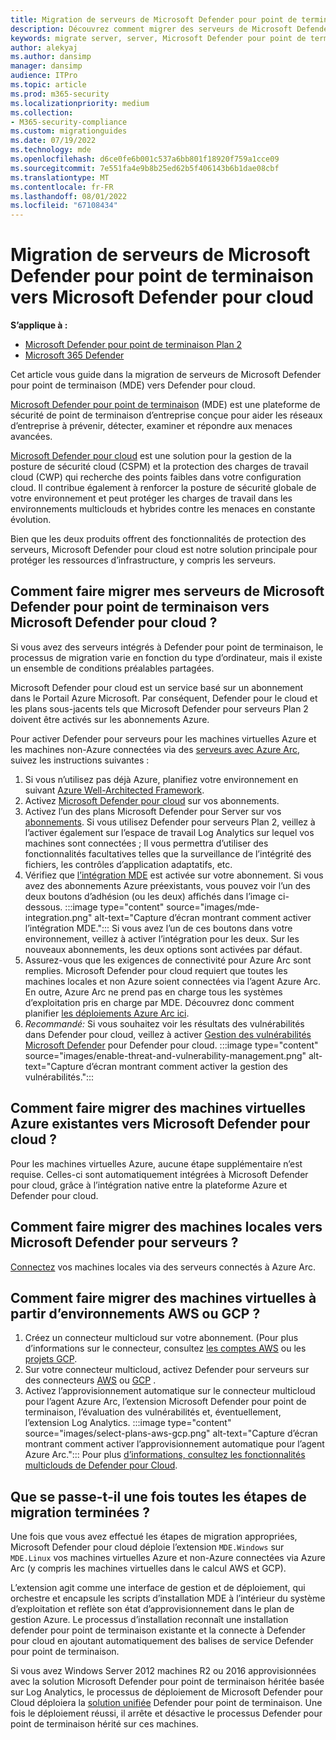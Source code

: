 ```yaml
---
title: Migration de serveurs de Microsoft Defender pour point de terminaison vers Microsoft Defender pour cloud
description: Découvrez comment migrer des serveurs de Microsoft Defender pour point de terminaison vers Microsoft Defender pour cloud.
keywords: migrate server, server, Microsoft Defender pour point de terminaison server, Microsoft Defender for Cloud, MDE, azure, azure cloud, CSPM, CWP, protection contre la charge de travail cloud, protection contre les menaces, protection avancée contre les menaces, Microsoft Azure, connecteur multicloud
author: alekyaj
ms.author: dansimp
manager: dansimp
audience: ITPro
ms.topic: article
ms.prod: m365-security
ms.localizationpriority: medium
ms.collection:
- M365-security-compliance
ms.custom: migrationguides
ms.date: 07/19/2022
ms.technology: mde
ms.openlocfilehash: d6ce0fe6b001c537a6bb801f18920f759a1cce09
ms.sourcegitcommit: 7e551fa4e9b8b25ed62b5f406143b6b1dae08cbf
ms.translationtype: MT
ms.contentlocale: fr-FR
ms.lasthandoff: 08/01/2022
ms.locfileid: "67108434"
---
```

# <a name="migrating-servers-from-microsoft-defender-for-endpoint-to-microsoft-defender-for-cloud"></a>Migration de serveurs de Microsoft Defender pour point de terminaison vers Microsoft Defender pour cloud

**S’applique à :**

- [Microsoft Defender pour point de terminaison Plan 2](https://go.microsoft.com/fwlink/p/?linkid=2154037)
- [Microsoft 365 Defender](https://go.microsoft.com/fwlink/?linkid=2118804)

Cet article vous guide dans la migration de serveurs de Microsoft Defender pour point de terminaison (MDE) vers Defender pour cloud.

[Microsoft Defender pour point de terminaison](https://www.microsoft.com/security/business/endpoint-security/microsoft-defender-endpoint) (MDE) est une plateforme de sécurité de point de terminaison d’entreprise conçue pour aider les réseaux d’entreprise à prévenir, détecter, examiner et répondre aux menaces avancées.

[Microsoft Defender pour cloud](https://azure.microsoft.com/services/defender-for-cloud/) est une solution pour la gestion de la posture de sécurité cloud (CSPM) et la protection des charges de travail cloud (CWP) qui recherche des points faibles dans votre configuration cloud. Il contribue également à renforcer la posture de sécurité globale de votre environnement et peut protéger les charges de travail dans les environnements multiclouds et hybrides contre les menaces en constante évolution.

Bien que les deux produits offrent des fonctionnalités de protection des serveurs, Microsoft Defender pour cloud est notre solution principale pour protéger les ressources d’infrastructure, y compris les serveurs. 

## <a name="how-do-i-migrate-my-servers-from-microsoft-defender-for-endpoint-to-microsoft-defender-for-cloud"></a>Comment faire migrer mes serveurs de Microsoft Defender pour point de terminaison vers Microsoft Defender pour cloud ?

Si vous avez des serveurs intégrés à Defender pour point de terminaison, le processus de migration varie en fonction du type d’ordinateur, mais il existe un ensemble de conditions préalables partagées. 

Microsoft Defender pour cloud est un service basé sur un abonnement dans le Portail Azure Microsoft. Par conséquent, Defender pour le cloud et les plans sous-jacents tels que Microsoft Defender pour serveurs Plan 2 doivent être activés sur les abonnements Azure.

Pour activer Defender pour serveurs pour les machines virtuelles Azure et les machines non-Azure connectées via des [serveurs avec Azure Arc](/azure/azure-arc/servers/overview), suivez les instructions suivantes :

1. Si vous n’utilisez pas déjà Azure, planifiez votre environnement en suivant [Azure Well-Architected Framework](/azure/architecture/framework/).
2. Activez [Microsoft Defender pour cloud](/azure/defender-for-cloud/get-started) sur vos abonnements.
3. Activez l’un des plans Microsoft Defender pour Server sur vos [abonnements](/azure/defender-for-cloud/enable-enhanced-security). Si vous utilisez Defender pour serveurs Plan 2, veillez à l’activer également sur l’espace de travail Log Analytics sur lequel vos machines sont connectées ; Il vous permettra d’utiliser des fonctionnalités facultatives telles que la surveillance de l’intégrité des fichiers, les contrôles d’application adaptatifs, etc.
4. Vérifiez que [l’intégration MDE](/azure/defender-for-cloud/integration-defender-for-endpoint?tabs=windows) est activée sur votre abonnement. Si vous avez des abonnements Azure préexistants, vous pouvez voir l’un des deux boutons d’adhésion (ou les deux) affichés dans l’image ci-dessous.
     :::image type="content" source="images/mde-integration.png" alt-text="Capture d’écran montrant comment activer l’intégration MDE.":::
Si vous avez l’un de ces boutons dans votre environnement, veillez à activer l’intégration pour les deux. Sur les nouveaux abonnements, les deux options sont activées par défaut.
5. Assurez-vous que les exigences de connectivité pour Azure Arc sont remplies. Microsoft Defender pour cloud requiert que toutes les machines locales et non Azure soient connectées via l’agent Azure Arc. En outre, Azure Arc ne prend pas en charge tous les systèmes d’exploitation pris en charge par MDE. Découvrez donc comment planifier [les déploiements Azure Arc ici](/azure/azure-arc/servers/plan-at-scale-deployment).
6. *Recommandé:* Si vous souhaitez voir les résultats des vulnérabilités dans Defender pour cloud, veillez à activer [Gestion des vulnérabilités Microsoft Defender](/azure/defender-for-cloud/enable-data-collection?tabs=autoprovision-va) pour Defender pour cloud.
   :::image type="content" source="images/enable-threat-and-vulnerability-management.png" alt-text="Capture d’écran montrant comment activer la gestion des vulnérabilités."::: 

## <a name="how-do-i-migrate-existing-azure-vms-to-microsoft-defender-for-cloud"></a>Comment faire migrer des machines virtuelles Azure existantes vers Microsoft Defender pour cloud ?

Pour les machines virtuelles Azure, aucune étape supplémentaire n’est requise. Celles-ci sont automatiquement intégrées à Microsoft Defender pour cloud, grâce à l’intégration native entre la plateforme Azure et Defender pour cloud.

## <a name="how-do-i-migrate-on-premises-machines-to-microsoft-defender-for-servers"></a>Comment faire migrer des machines locales vers Microsoft Defender pour serveurs ?

[Connectez](/azure/defender-for-cloud/quickstart-onboard-machines?pivots=azure-arc) vos machines locales via des serveurs connectés à Azure Arc.

## <a name="how-do-i-migrate-vms-from-aws-or-gcp-environments"></a>Comment faire migrer des machines virtuelles à partir d’environnements AWS ou GCP ?

1. Créez un connecteur multicloud sur votre abonnement. (Pour plus d’informations sur le connecteur, consultez [les comptes AWS](/azure/defender-for-cloud/quickstart-onboard-aws?pivots=env-settings) ou les [projets GCP](/azure/defender-for-cloud/quickstart-onboard-gcp?pivots=env-settings).
2. Sur votre connecteur multicloud, activez Defender pour serveurs sur des connecteurs [AWS](/azure/defender-for-cloud/quickstart-onboard-aws?pivots=env-settings#prerequisites) ou [GCP](/azure/defender-for-cloud/quickstart-onboard-gcp?pivots=env-settings#configure-the-servers-plan) .
3. Activez l’approvisionnement automatique sur le connecteur multicloud pour l’agent Azure Arc, l’extension Microsoft Defender pour point de terminaison, l’évaluation des vulnérabilités et, éventuellement, l’extension Log Analytics.
     :::image type="content" source="images/select-plans-aws-gcp.png" alt-text="Capture d’écran montrant comment activer l’approvisionnement automatique pour l’agent Azure Arc.":::
Pour plus [d’informations, consultez les fonctionnalités multiclouds de Defender pour Cloud](https://aka.ms/mdcmc).

## <a name="what-happens-once-all-migration-steps-are-completed"></a>Que se passe-t-il une fois toutes les étapes de migration terminées ?

Une fois que vous avez effectué les étapes de migration appropriées, Microsoft Defender pour cloud déploie l’extension `MDE.Windows` sur `MDE.Linux` vos machines virtuelles Azure et non-Azure connectées via Azure Arc (y compris les machines virtuelles dans le calcul AWS et GCP).

L’extension agit comme une interface de gestion et de déploiement, qui orchestre et encapsule les scripts d’installation MDE à l’intérieur du système d’exploitation et reflète son état d’approvisionnement dans le plan de gestion Azure. Le processus d’installation reconnaît une installation defender pour point de terminaison existante et la connecte à Defender pour cloud en ajoutant automatiquement des balises de service Defender pour point de terminaison.

Si vous avez Windows Server 2012 machines R2 ou 2016 approvisionnées avec la solution Microsoft Defender pour point de terminaison héritée basée sur Log Analytics, le processus de déploiement de Microsoft Defender pour Cloud déploiera la [solution unifiée](configure-server-endpoints.md#new-windows-server-2012-r2-and-2016-functionality-in-the-modern-unified-solution) Defender pour point de terminaison. Une fois le déploiement réussi, il arrête et désactive le processus Defender pour point de terminaison hérité sur ces machines.
